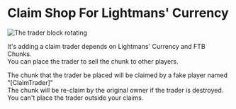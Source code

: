 # Claim Shop For Lightmans' Currency

![The trader block rotating](https://github.com/SettingDust/ClaimShopForLightmansCurrency/raw/main/rotation_trader.gif)

It's adding a claim trader depends on Lightmans' Currency and FTB Chunks.  
You can place the trader to sell the chunk to other players.


The chunk that the trader be placed will be claimed by a fake player named "[ClaimTrader]"  
The chunk will be re-claim by the original owner if the trader is destroyed.  
You can't place the trader outside your claims.
